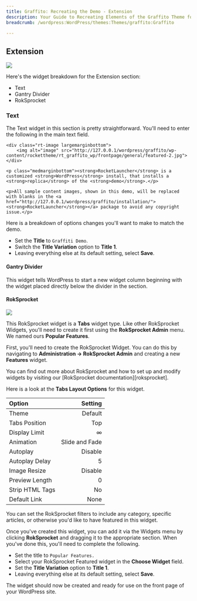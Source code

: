 ```yaml
---
title: Graffito: Recreating the Demo - Extension
description: Your Guide to Recreating Elements of the Graffito Theme for WordPress
breadcrumb: /wordpress:WordPress/themes:Themes/graffito:Graffito

---
```


Extension
-----
![][demo5]

Here's the widget breakdown for the Extension section:

* Text
* Gantry Divider
* RokSprocket

### Text

The Text widget in this section is pretty straightforward. You'll need to enter the following in the main text field.

~~~
<div class="rt-image largemarginbottom">
    <img alt="image" src="http://127.0.0.1/wordpress/graffito/wp-content/rockettheme/rt_graffito_wp/frontpage/general/featured-2.jpg">
</div>

<p class="medmarginbottom"><strong>RocketLauncher</strong> is a customized <strong>WordPress</strong> install, that installs a <strong>replica</strong> of the <strong>demo</strong>.</p>

<p>All sample content images, shown in this demo, will be replaced with blanks in the <a href="http://127.0.0.1/wordpress/graffito/installation/"><strong>RocketLauncher</strong></a> package to avoid any copyright issue.</p>
~~~

Here is a breakdown of options changes you'll want to make to match the demo.

* Set the **Title** to `Graffiti Demo`.
* Switch the **Title Variation** option to **Title 1**.
* Leaving everything else at its default setting, select **Save**.

#### Gantry Divider

This widget tells WordPress to start a new widget column beginning with the widget placed directly below the divider in the section.

#### RokSprocket

![][demo6]

This RokSprocket widget is a **Tabs** widget type. Like other RokSprocket Widgets, you'll need to create it first using the **RokSprocket Admin** menu. We named ours **Popular Features**.

First, you'll need to create the RokSprocket Widget. You can do this by navigating to **Administration -> RokSprocket Admin** and creating a new **Features** widget. 

You can find out more about RokSprocket and how to set up and modify widgets by visiting our [RokSprocket documentation][roksprocket].

Here is a look at the **Tabs Layout Options** for this widget.

| Option          |        Setting |  
| :-------------- | -------------: |  
| Theme           |        Default |  
| Tabs Position   |            Top |  
| Display Limit   |              ∞ |  
| Animation       | Slide and Fade |  
| Autoplay        |        Disable |  
| Autoplay Delay  |              5 |  
| Image Resize    |        Disable |  
| Preview Length  |              0 |  
| Strip HTML Tags |             No |  
| Default Link    |           None |  

You can set the RokSprocket filters to include any category, specific articles, or otherwise you'd like to have featured in this widget.

Once you've created this widget, you can add it via the Widgets menu by clicking **RokSprocket** and dragging it to the appropriate section. When you've done this, you'll need to complete the following.

* Set the title to `Popular Features.`
* Select your RokSprocket Featured widget in the **Choose Widget** field.
* Set the **Title Variation** option to **Title 1**.
* Leaving everything else at its default setting, select **Save**.

The widget should now be created and ready for use on the front page of your WordPress site.

[demo5]: assets/wp_graffito_demo_5.jpeg
[demo6]: assets/wp_graffito_demo_6.jpeg